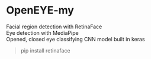 # OpenEYE-my
Facial region detection with RetinaFace  
Eye detection with MediaPipe  
Opened, closed eye classifying CNN model built in keras  

>pip install retinaface

